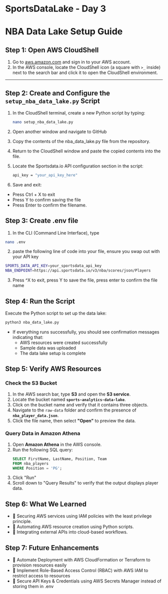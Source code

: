 # SportsDataLake - Day 3

# **NBA Data Lake Setup Guide**

## **Step 1: Open AWS CloudShell**
1. Go to [aws.amazon.com](https://aws.amazon.com) and sign in to your AWS account.  
2. In the AWS console, locate the CloudShell icon (a square with `>_` inside) next to the search bar and click it to open the CloudShell environment.

---

## **Step 2: Create and Configure the `setup_nba_data_lake.py` Script**
1. In the CloudShell terminal, create a new Python script by typing:
   ```bash
   nano setup_nba_data_lake.py
   ```

2. Open another window and navigate to GitHub
3. Copy the contents of the nba_data_lake.py file from the repository.
4. Return to the CloudShell window and paste the copied contents into the file.
5. Locate the Sportsdata.io API configuration section in the script:
   ```bash
   api_key = "your_api_key_here"
   ```
6. Save and exit:
- Press Ctrl + X to exit
- Press Y to confirm saving the file
- Press Enter to confirm the filename.

## **Step 3: Create .env file**
1. In the CLI (Command Line Interface), type
```bash
nano .env
```
2. paste the following line of code into your file, ensure you swap out with your API key
```bash
SPORTS_DATA_API_KEY=your_sportsdata_api_key
NBA_ENDPOINT=https://api.sportsdata.io/v3/nba/scores/json/Players
```

3. Press ^X to exit, press Y to save the file, press enter to confirm the file name

## **Step 4: Run the Script**
Execute the Python script to set up the data lake:
```bash
python3 nba_data_lake.py
```
- If everything runs successfully, you should see confirmation messages indicating that:
  - AWS resources were created successfully
  - Sample data was uploaded
  - The data lake setup is complete
 
## **Step 5: Verify AWS Resources**
### **Check the S3 Bucket**
1. In the AWS search bar, type **S3** and open the **S3 service**.
2. Locate the bucket named **`sports-analytics-data-lake`**.
3. Click on the bucket name and verify that it contains three objects.
4. Navigate to the `raw-data` folder and confirm the presence of **`nba_player_data.json`**.
5. Click the file name, then select **"Open"** to preview the data.

### **Query Data in Amazon Athena**
1. Open **Amazon Athena** in the AWS console.
2. Run the following SQL query:
   ```sql
   SELECT FirstName, LastName, Position, Team
   FROM nba_players
   WHERE Position = 'PG';
   ```
3. Click "Run"
4. Scroll down to "Query Results" to verify that the output displays player data.

## **Step 6: What We Learned**
- 🔹 Securing AWS services using IAM policies with the least privilege principle.
- 🔹 Automating AWS resource creation using Python scripts.
- 🔹 Integrating external APIs into cloud-based workflows.
  
## **Step 7: Future Enhancements**
- 🚀 Automate Deployment with AWS CloudFormation or Terraform to provision resources easily
- 🚀 Implement Role-Based Access Control (RBAC) with AWS IAM to restrict access to resources
- 🚀 Secure API Keys & Credentials using AWS Secrets Manager instead of storing them in .env
